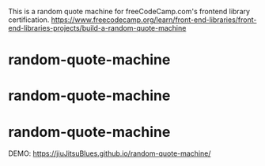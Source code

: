 This is a random quote machine for freeCodeCamp.com's frontend library certification.
https://www.freecodecamp.org/learn/front-end-libraries/front-end-libraries-projects/build-a-random-quote-machine

# random-quote-machine
# random-quote-machine
# random-quote-machine


DEMO: https://jiuJitsuBlues.github.io/random-quote-machine/
